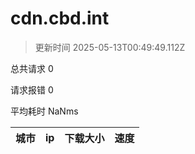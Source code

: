 
  # cdn.cbd.int

  > 更新时间 2025-05-13T00:49:49.112Z
  
  总共请求 0

  请求报错 0

  平均耗时 NaNms

|城市|ip|下载大小|速度|
|-----|----------|---|---|

  